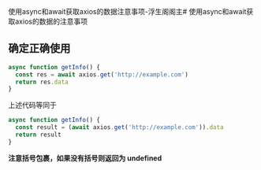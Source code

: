 使用async和await获取axios的数据注意事项-浮生阁阁主# 使用async和await获取axios的数据的注意事项
## 确定正确使用
```js
async function getInfo() {
  const res = await axios.get('http://example.com')
  return res.data
}
```
上述代码等同于
```js
async function getInfo() {
  const result = (await axios.get('http://example.com')).data
  return result
}
```
**注意括号包裹，如果没有括号则返回为 undefined**

